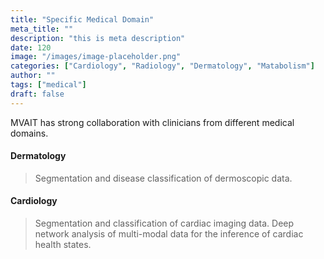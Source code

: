 ```yaml
---
title: "Specific Medical Domain"
meta_title: ""
description: "this is meta description"
date: 120
image: "/images/image-placeholder.png"
categories: ["Cardiology", "Radiology", "Dermatology", "Matabolism"]
author: ""
tags: ["medical"]
draft: false
---
```


MVAIT has strong collaboration with clinicians from different medical domains. 

#### Dermatology
> Segmentation and disease classification of dermoscopic data. 

#### Cardiology

> Segmentation and classification of cardiac imaging data. Deep network analysis of multi-modal data for the inference of cardiac health states.  

